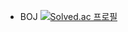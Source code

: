 - BOJ
[![Solved.ac
프로필](http://mazassumnida.wtf/api/v2/generate_badge?boj=winterflower)](https://solved.ac/winterflower)
